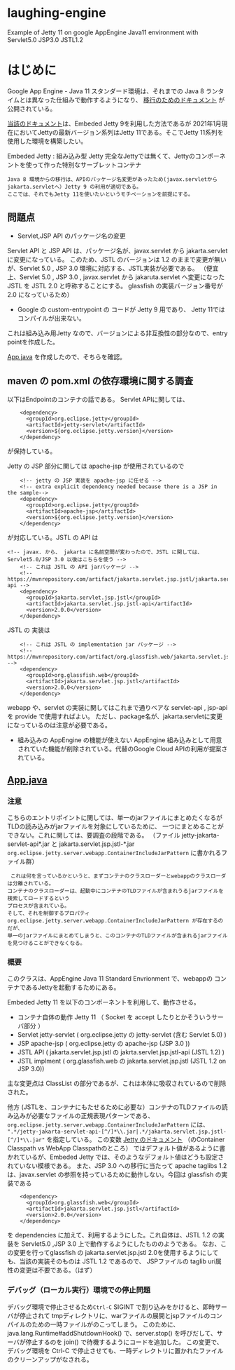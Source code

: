 ﻿# laughing-engine
Example of Jetty 11 on google AppEngine Java11 environment with Servlet5.0 JSP3.0 JSTL1.2 

# はじめに
Google App Engine - Java 11 スタンダード環境は、それまでの Java 8 ランタイムとは異なった仕組みで動作するようになり、
[移行のためのドキュメント](https://cloud.google.com/appengine/docs/standard/java11/java-differences)
が公開されている。

[当該のドキュメント](https://cloud.google.com/appengine/docs/standard/java11/java-differences)は、Embeded Jetty 9を利用した方法であるが
2021年1月現在においてJettyの最新バージョン系列はJetty 11である。そこでJetty 11系列を使用した環境を構築したい。

Embeded Jetty : 組み込み型 Jetty 完全なJettyでは無くて、Jettyのコンポーネントを使って作った特別なサーブレットコンテナ

```
Java 8 環境からの移行は、APIのパッケージ名変更があったため(javax.servletからjakarta.servletへ）Jetty 9 の利用が適切である。
ここでは、それでもJetty 11を使いたいというモチベーションを前提にする。
```

## 問題点
- Servlet,JSP API のパッケージ名の変更

Servlet API と JSP API は、パッケージ名が、javax.servlet から jakarta.servlet に変更になっている。
このため、JSTL のバージョンは 1.2 のままで変更が無いが、Servlet 5.0 , JSP 3.0 環境に対応する、JSTL実装が必要である。
（便宜上、Servlet 5.0 , JSP 3.0 , javax.servlet から jakaruta.servlet へ変更になった JSTL を JSTL 2.0 と呼称することにする。
glassfish の実装バージョン番号が 2.0 になっているため）

- Google の custom-entrypoint の コードが Jetty 9 用であり、 Jetty 11ではコンパイルが出来ない。

これは組み込み用Jetty なので、バージョンによる非互換性の部分なので、entry pointを作成した。

[App.java](https://github.com/maildrop/laughing-engine/blob/main/appengine-java11-container/src/main/java/net/iogilab/appengine11/App.java) を作成したので、そちらを確認。

## maven の pom.xml の依存環境に関する調査
以下はEndpointのコンテナの話である。
Servlet APIに関しては、
```
    <dependency>
      <groupId>org.eclipse.jetty</groupId>
      <artifactId>jetty-servlet</artifactId>
      <version>${org.eclipse.jetty.version}</version>
    </dependency>
```
が保持している。

Jetty の JSP 部分に関しては apache-jsp が使用されているので
```
    <!-- jetty の JSP 実装を apache-jsp に任せる -->
    <!-- extra explicit dependency needed because there is a JSP in the sample-->
    <dependency>
      <groupId>org.eclipse.jetty</groupId>
      <artifactId>apache-jsp</artifactId>
      <version>${org.eclipse.jetty.version}</version>
    </dependency>
```
が対応している。JSTL の API は
```
<!-- javax. から、 jakarta に名前空間が変わったので、JSTL に関しては、Servlet5.0/JSP 3.0 以後はこちらを使う -->
    <!-- これは JSTL の API jarパッケージ -->
    <!-- https://mvnrepository.com/artifact/jakarta.servlet.jsp.jstl/jakarta.servlet.jsp.jstl-api -->
    <dependency>
      <groupId>jakarta.servlet.jsp.jstl</groupId>
      <artifactId>jakarta.servlet.jsp.jstl-api</artifactId>
      <version>2.0.0</version>
    </dependency>
```
JSTL の 実装は
```
    <!-- これは JSTL の implementation jar パッケージ -->
    <!-- https://mvnrepository.com/artifact/org.glassfish.web/jakarta.servlet.jsp.jstl -->
    <dependency>
      <groupId>org.glassfish.web</groupId>
      <artifactId>jakarta.servlet.jsp.jstl</artifactId>
      <version>2.0.0</version>
    </dependency>
```

webapp や、servlet の実装に関してはこれまで通りベアな servlet-api , jsp-api を provide で使用すればよい。
ただし、package名が、jakarta.servletに変更になっているのは注意が必要である。

- 組み込みの AppEngine の機能が使えない
AppEngine 組み込みとして用意されていた機能が削除されている。代替のGoogle Cloud APIの利用が提案されている。

## [App.java](https://github.com/maildrop/laughing-engine/blob/main/appengine-java11-container/src/main/java/net/iogilab/appengine11/App.java)

### 注意
 こちらのエントリポイントに関しては、単一のjarファイルにまとめたくなるがTLDの読み込みがjarファイルを対象にしているために、
一つにまとめることができない。これに関しては、要調査の段階である。
（ファイル jetty-jakarta-servlet-api*.jar と jakarta.servlet.jsp.jstl-*.jar ```org.eclipse.jetty.server.webapp.ContainerIncludeJarPattern``` に書かれるファイル群）

```
 これは何を言っているかというと、まずコンテナのクラスローダーとwebappのクラスローダは分離されている。
コンテナのクラスローダーは、起動中にコンテナのTLDファイルが含まれうるjarファイルを検索してロードするという
プロセスが含まれている。
そして、それを制御するプロパティ org.eclipse.jetty.server.webapp.ContainerIncludeJarPattern が存在するのだが、
単一のjarファイルにまとめてしまうと、このコンテナのTLDファイルが含まれるjarファイルを見つけることができなくなる。
```

### 概要

このクラスは、AppEngine Java 11 Standard Envrionment で、webappの コンテナであるJettyを起動するためにある。

Embeded Jetty 11 を以下のコンポーネントを利用して、動作させる。

- コンテナ自体の動作 Jetty 11 （ Socket を accept したりとかそういうサーバ部分 ）
- Servlet jetty-servlet ( org.eclipse.jetty の jetty-servlet (含む Servlet 5.0) )
- JSP apache-jsp ( org.eclipse.jetty の apache-jsp (JSP 3.0 ))
- JSTL API ( jakarta.servlet.jsp.jstl の jakrta.servlet.jsp.jstl-api (JSTL 1.2) )
- JSTL implment ( org.glassfish.web の jakarta.servlet.jsp.jstl (JSTL 1.2 on JSP 3.0))

主な変更点は ClassList の部分であるが、これは本体に吸収されているので削除された。

他方 (JSTLを、コンテナにもたせるために必要な）コンテナのTLDファイルの読み込みが必要なファイルの正規表現パターンである、
```org.eclipse.jetty.server.webapp.ContainerIncludeJarPattern``` には、
```".*/jetty-jakarta-servlet-api-[^/]*\\.jar|.*/jakarta.servlet.jsp.jstl-[^/]*\\.jar"``` を指定している。
この変数 [Jetty のドキュメント](http://www.eclipse.org/jetty/documentation/jetty-11/programming_guide.php)
（のContainer Classpath vs WebApp Classpathのところ）
ではデフォルト値があるように書かれているが、Embeded Jetty では、そのようなデフォルト値はどうも設定されていない模様である。
また、JSP 3.0 への移行に当たって apache taglibs 1.2 は、javax.servlet の参照を持っているために動作しない。今回は glassfish の実装である
```
    <dependency>
      <groupId>org.glassfish.web</groupId>
      <artifactId>jakarta.servlet.jsp.jstl</artifactId>
      <version>2.0.0</version>
    </dependency>
```
を dependencies に加えて、利用するようにした。これ自体は、JSTL 1.2 の実装を Servlet5.0 ,JSP 3.0 上で動作するようにしたもののようである。
なお、この変更を行ってglassfish の jakarta.servlet.jsp.jstl 2.0を使用するようにしても、当該の実装そのものは JSTL 1.2 であるので、
JSPファイルの taglib uri属性の変更は不要である。（はず）

### デバッグ（ローカル実行）環境での停止問題
デバッグ環境で停止させるため`Ctrl-C` SIGINT で割り込みをかけると、即時サーバが停止されて tmpディレクトリに、warファイルの展開とjspファイルのコンパイルのための一時ファイルがのこってしまう。
このために、java.lang.Runtime#addShutdownHook() で、server.stop() を呼びだして、サーバが停止するのを join() で待機するようにコードを追加した。
この変更で、デバッグ環境を Ctrl-C で停止させても、一時ディレクトリに置かれたファイルのクリーンアップがなされる。
